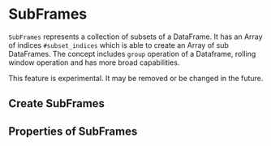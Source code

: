 # SubFrames

`SubFrames` represents a collection of subsets of a DataFrame.
It has an Array of indices `#subset_indices` which is able to create an Array of sub DataFrames.
The concept includes `group` operation of a Dataframe, rolling window operation and has more broad capabilities.

This feature is experimental. It may be removed or be changed in the future.

## Create SubFrames

## Properties of SubFrames
